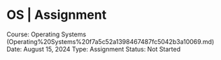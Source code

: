 # OS | Assignment

Course: Operating Systems (Operating%20Systems%20f7a5c52a1398467487fc5042b3a10069.md)
Date: August 15, 2024
Type: Assignment
Status: Not Started